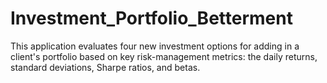 # Investment_Portfolio_Betterment
This application evaluates four new investment options for adding in a client's portfolio based on key risk-management metrics: the daily returns, standard deviations, Sharpe ratios, and betas.
